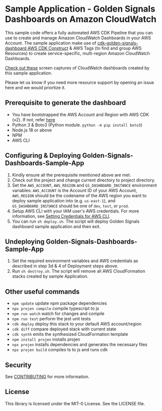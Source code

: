 # Sample Application - Golden Signals Dashboards on Amazon CloudWatch

This sample code offers a fully automated AWS CDK Pipeline that you can use to create and manage Amazon CloudWatch Dashboards in your AWS Account. The sample application make use of [cdk-golden-signals-dashboard AWS CDK Construct](https://github.com/cdklabs/cdk-golden-signals-dashboard) & AWS Tags (to find and group AWS Resources) to create service-specific, multi-region Amazon CloudWatch Dashboards. 

[Check out these](https://github.com/aws-samples/golden-signals-dashboards-sample-app/tree/main/dashboard-images) screen captures of CloudWatch dashboards created by this sample application.

Please let us know if you need more resource support by opening an issue here and we would priortize it.

## Prerequisite to generate the dashboard
 * You have bootstrapped the AWS Account and Region with AWS CDK (v2). If not, refer [here](https://docs.aws.amazon.com/cdk/v2/guide/bootstrapping.html)
 * Python 3 & Boto3 (Python module. `python -m pip install boto3`)
 * Node.js 18 or above
 * NPM
 * AWS CLI


## Configuring & Deploying Golden-Signals-Dashboards-Sample-App
 1. Kindly ensure all the prerequisite mentioned above are met. 
 1. Check out the project and change current directory to project directory.
 1. Set the `AWS_ACCOUNT`, `AWS_REGION` and `GS_DASHBOARD_INSTANCE` environment variables: `AWS_ACCOUNT` is the Account ID of your AWS Account, `AWS_REGION` should be the codename of the AWS region you want to deploy sample application into (e.g. `us-east-1`), and `GS_DASHBOARD_INSTANCE` should be one of `dev`, `test`, or `prod`.
 1. Setup AWS CLI with your IAM user's AWS credentials. For more information, see [Setting Credentials for AWS CLI](https://docs.aws.amazon.com/cli/latest/userguide/cli-configure-files.html#cli-configure-files-methods).
 1. You can run `sh deploy.sh`. The script will deploy Golden Signals dashboard sample application and then exit.


## Undeploying Golden-Signals-Dashboards-Sample-App
 1. Set the required environment variables and AWS credentials as described in step 3d & 4 of Deployment steps above. 
 2. Run `sh destroy.sh`. The script will remove all AWS CloudFormation stacks created by sample Application.


## Other useful commands
 * `npm update`         update npm package dependencies
 * `npx projen compile` compile typescript to js
 * `npm run watch`      watch for changes and compile
 * `npm run test`       perform the jest unit tests
 * `cdk deploy`         deploy this stack to your default AWS account/region
 * `cdk diff`           compare deployed stack with current state
 * `cdk synth`          emits the synthesized CloudFormation template
 * `npm install projen` installs projen
 * `npx projen`         installs dependencies and generates the necessary files
 * `npx projen build`   compiles ts to js and runs cdk



## Security
See [CONTRIBUTING](CONTRIBUTING.md#security-issue-notifications) for more information.

## License
This library is licensed under the MIT-0 License. See the LICENSE file.
